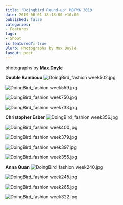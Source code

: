 ```yaml
---
title: 'Doingbird Round-up: MBFWA 2019'
date: 2019-06-01 18:18:00 +10:00
published: false
categories:
- Features
tags:
- Shoot
is featured?: true
Blurb: Photographs by Max Doyle
layout: post
---
```


photographs by **[Max Doyle](https://www.instagram.com/maxdoyle_photographer/)**

**Double Rainbouu**
![DoingBird_fashion week502.jpg](/uploads/DoingBird_fashion%20week502.jpg)

![DoingBird_fashion week559.jpg](/uploads/DoingBird_fashion%20week559.jpg)

![DoingBird_fashion week750.jpg](/uploads/DoingBird_fashion%20week750.jpg)

![DoingBird_fashion week733.jpg](/uploads/DoingBird_fashion%20week733.jpg)

**Christopher Esber**
![DoingBird_fashion week356.jpg](/uploads/DoingBird_fashion%20week356.jpg)

![DoingBird_fashion week400.jpg](/uploads/DoingBird_fashion%20week400.jpg)

![DoingBird_fashion week379.jpg](/uploads/DoingBird_fashion%20week379.jpg)

![DoingBird_fashion week397.jpg](/uploads/DoingBird_fashion%20week397.jpg)

![DoingBird_fashion week355.jpg](/uploads/DoingBird_fashion%20week355.jpg)

**Anna Quan**
![DoingBird_fashion week240.jpg](/uploads/DoingBird_fashion%20week240.jpg)

![DoingBird_fashion week245.jpg](/uploads/DoingBird_fashion%20week245.jpg)

![DoingBird_fashion week265.jpg](/uploads/DoingBird_fashion%20week265.jpg)

![DoingBird_fashion week322.jpg](/uploads/DoingBird_fashion%20week322.jpg)